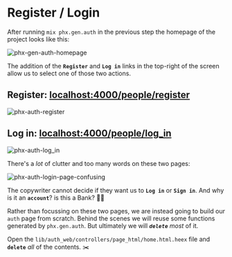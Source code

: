 # Register / Login 

After running `mix phx.gen.auth` 
in the previous step 
the homepage 
of the project
looks like this:

![phx-gen-auth-homepage](https://user-images.githubusercontent.com/194400/224427940-092a65f7-0861-4294-b4b4-e2c7ed503c69.png)

The addition 
of the **`Register`** and **`Log in`**
links in the top-right of the screen
allow us to select one of those two actions.

## Register: [localhost:4000/people/register](http://localhost:4000/people/register)

![phx-auth-register](https://user-images.githubusercontent.com/194400/224432452-91193a1c-3a13-4668-ab3b-1f6d41e27d55.png)

## Log in: [localhost:4000/people/log_in](http://localhost:4000/people/log_in)

![phx-auth-log_in](https://user-images.githubusercontent.com/194400/224435205-519f4c11-6b76-4f60-8b81-0b81cd7a1d78.png)

There's a _lot_ of clutter 
and too many words 
on these two pages:

![phx-auth-login-page-confusing](https://user-images.githubusercontent.com/194400/224443731-8b62e64c-a8ba-4559-85eb-09ff50cee112.png)

The copywriter cannot decide 
if they want us to 
**`Log in`** or **`Sign in`**.
And why is it an **`account`**?
is this a Bank? 🤷‍♂️

Rather than focussing on these two pages,
we are instead going to build our `auth` 
page from scratch.
Behind the scenes we will reuse 
some functions generated by `phx.gen.auth`.
But ultimately we will ***`delete`***
_most_ of it. 

Open the
`lib/auth_web/controllers/page_html/home.html.heex`
file and **`delete`** _all_ of the contents. ✂️

